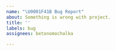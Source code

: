```yaml
---
name: "\U0001F41B Bug Report"
about: Something is wrong with project.
title: ''
labels: bug
assignees: betonomochalka

---
```




